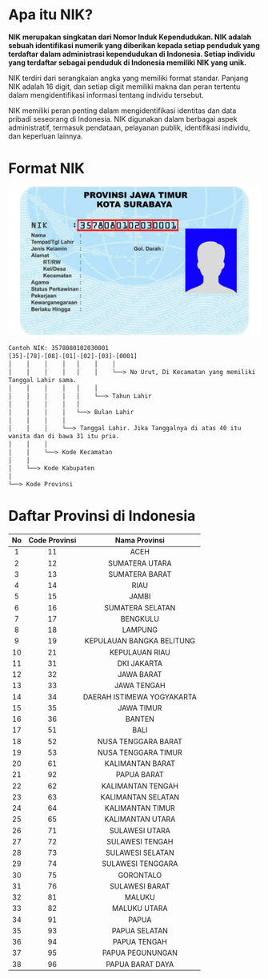 # Apa itu NIK?
**NIK merupakan singkatan dari Nomor Induk Kependudukan. NIK adalah sebuah identifikasi numerik yang diberikan kepada setiap penduduk yang terdaftar dalam administrasi kependudukan di Indonesia. Setiap individu yang terdaftar sebagai penduduk di Indonesia memiliki NIK yang unik.**

NIK terdiri dari serangkaian angka yang memiliki format standar. Panjang NIK adalah 16 digit, dan setiap digit memiliki makna dan peran tertentu dalam mengidentifikasi informasi tentang individu tersebut.

NIK memiliki peran penting dalam mengidentifikasi identitas dan data pribadi seseorang di Indonesia. NIK digunakan dalam berbagai aspek administratif, termasuk pendataan, pelayanan publik, identifikasi individu, dan keperluan lainnya.

# Format NIK

![Foto Format NIK di KTP](format_nik_ktp.png)
```
Contoh NIK: 3578080102030001
[35]-[78]-[08]-[01]-[02]-[03]-[0001]
│    │    │    │   │    │    │
│    │    │    │   │    │    └──> No Urut, Di Kecamatan yang memiliki Tanggal Lahir sama.
│    │    │    │   │    │ 
│    │    │    │   │    └──> Tahun Lahir
│    │    │    │   │
│    │    │    │   └──> Bulan Lahir
│    │    │    │
│    │    │    └──> Tanggal Lahir. Jika Tanggalnya di atas 40 itu wanita dan di bawa 31 itu pria.
│    │    │
│    │    └──> Kode Kecamatan
│    │
│    └──> Kode Kabupaten
│
└──> Kode Provinsi
```

# Daftar Provinsi di Indonesia
| No   | Code Provinsi | Nama Provinsi               |
|:----:|:-------------:|:---------------------------:|
| 1    | 11            | ACEH                        |
| 2    | 12            | SUMATERA UTARA              |
| 3    | 13            | SUMATERA BARAT              |
| 4    | 14            | RIAU                        |
| 5    | 15            | JAMBI                       |
| 6    | 16            | SUMATERA SELATAN            |
| 7    | 17            | BENGKULU                    |
| 8    | 18            | LAMPUNG                     |
| 9    | 19            | KEPULAUAN BANGKA BELITUNG   |
| 10   | 21            | KEPULAUAN RIAU              |
| 11   | 31            | DKI JAKARTA                 |
| 12   | 32            | JAWA BARAT                  |
| 13   | 33            | JAWA TENGAH                 |
| 14   | 34            | DAERAH ISTIMEWA YOGYAKARTA  |
| 15   | 35            | JAWA TIMUR                  |
| 16   | 36            | BANTEN                      |
| 17   | 51            | BALI                        |
| 18   | 52            | NUSA TENGGARA BARAT         |
| 19   | 53            | NUSA TENGGARA TIMUR         |
| 20   | 61            | KALIMANTAN BARAT            |
| 21   | 92            | PAPUA BARAT                 |
| 22   | 62            | KALIMANTAN TENGAH           |
| 23   | 63            | KALIMANTAN SELATAN          |
| 24   | 64            | KALIMANTAN TIMUR            |
| 25   | 65            | KALIMANTAN UTARA            |
| 26   | 71            | SULAWESI UTARA              |
| 27   | 72            | SULAWESI TENGAH             |
| 28   | 73            | SULAWESI SELATAN            |
| 29   | 74            | SULAWESI TENGGARA           |
| 30   | 75            | GORONTALO                   |
| 31   | 76            | SULAWESI BARAT              |
| 32   | 81            | MALUKU                      |
| 33   | 82            | MALUKU UTARA                |
| 34   | 91            | PAPUA                       |
| 35   | 93            | PAPUA SELATAN               |
| 36   | 94            | PAPUA TENGAH                |
| 37   | 95            | PAPUA PEGUNUNGAN            |
| 38   | 96            | PAPUA BARAT DAYA            |